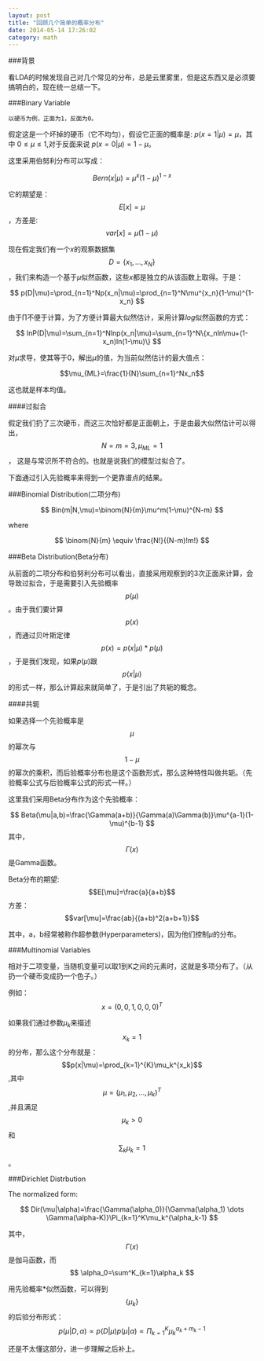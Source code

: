 ```yaml
---
layout: post
title: "回顾几个简单的概率分布"
date: 2014-05-14 17:26:02
category: math
---
```


###背景

看LDA的时候发现自己对几个常见的分布，总是云里雾里，但是这东西又是必须要搞明白的，现在统一总结一下。

###Binary Variable

	以硬币为例，正面为1，反面为0。
	
假定这是一个坏掉的硬币（它不均匀），假设它正面的概率是: 
$p(x=1|\mu)=\mu$，其中 $0 \le \mu \le 1$,对于反面来说 $p(x=0|\mu)=1-\mu$。

这里采用伯努利分布可以写成：

$$
Bern(x|\mu) = \mu^x(1-\mu)^{1-x}
$$

它的期望是： $$E[x]=\mu$$，方差是: $$var[x]=\mu(1-\mu)$$

现在假定我们有一个$x$的观察数据集 $$D=\{x_1,\dots,x_N\}$$，我们来构造一个基于$\mu$似然函数，这些$x$都是独立的从该函数上取得。于是：

$$
p(D|\mu)=\prod_{n=1}^Np(x_n|\mu)=\prod_{n=1}^N\mu^{x_n}(1-\mu)^{1-x_n}
$$

由于$\prod$不便于计算，为了方便计算最大似然估计，采用计算$log$似然函数的方式：

$$
lnP(D|\mu)=\sum_{n=1}^Nlnp(x_n|\mu)=\sum_{n=1}^N\{x_nln\mu+(1-x_n)ln(1-\mu)\}
$$

对$\mu$求导，使其等于0，解出$\mu$的值，为当前似然估计的最大值点：

$$\mu_{ML}=\frac{1}{N}\sum_{n=1}^Nx_n$$

这也就是样本均值。

####过拟合

假定我们扔了三次硬币，而这三次恰好都是正面朝上，于是由最大似然估计可以得出，$$N=m=3, \mu_{ML}=1$$， 这是与常识所不符合的。也就是说我们的模型过拟合了。

下面通过引入先验概率来得到一个更靠谱点的结果。

###Binomial Distribution(二项分布)

$$
Bin(m|N,\mu)=\binom{N}{m}\mu^m(1-\mu)^{N-m}
$$

where

$$
\binom{N}{m} \equiv \frac{N!}{(N-m)!m!}
$$

###Beta Distribution(Beta分布)

从前面的二项分布和伯努利分布可以看出，直接采用观察到的3次正面来计算，会导致过拟合，于是需要引入先验概率$$p(\mu)$$。由于我们要计算$$p(x)$$，而通过贝叶斯定律$$p(x)=p(x|\mu)*p(\mu)$$，于是我们发现，如果$p(\mu)$跟$$p(x|\mu)$$的形式一样，那么计算起来就简单了，于是引出了共轭的概念。

####共轭

如果选择一个先验概率是$$\mu$$的幂次与$$1-\mu$$的幂次的乘积，而后验概率分布也是这个函数形式，那么这种特性叫做共轭。（先验概率公式与后验概率公式的形式一样。）

这里我们采用Beta分布作为这个先验概率：

$$
Beta(\mu|a,b)=\frac{\Gamma(a+b)}{\Gamma(a)\Gamma(b)}\mu^{a-1}(1-\mu)^{b-1}
$$
其中，$$\Gamma(x)$$是Gamma函数。

Beta分布的期望: $$E[\mu]=\frac{a}{a+b}$$
方差：$$var[\mu]=\frac{ab}{(a+b)^2(a+b+1)}$$

其中，a，b经常被称作超参数(Hyperparameters)，因为他们控制$\mu$的分布。

###Multinomial Variables

相对于二项变量，当随机变量可以取1到K之间的元素时，这就是多项分布了。（从扔一个硬币变成扔一个色子。）

例如：$$x=(0,0,1,0,0,0)^T$$

如果我们通过参数$\mu_k$来描述$$x_k=1$$的分布，那么这个分布就是：
$$p(x|\mu)=\prod_{k=1}^{K}\mu_k^{x_k}$$
,其中
$$\mu=(\mu_1,\mu_2,\dots,\mu_k)^T$$
,并且满足
$$\mu_k > 0$$
和
$$\sum_k\mu_k=1$$。

###Dirichlet Distrbution

The normalized form:

$$
Dir(\mu|\alpha)=\frac{\Gamma(\alpha_0)}{\Gamma(\alpha_1) \dots \Gamma(\alpha-K)}\Pi_{k=1}^K\mu_k^{\alpha_k-1}
$$

其中，$$\Gamma(x)$$ 是伽马函数，而
$$
\alpha_0=\sum^K_{k=1}\alpha_k
$$

用先验概率*似然函数，可以得到$$\{\mu_k\}$$的后验分布形式：
$$
p(\mu|D,\alpha) \propto p(D|\mu)p(\mu|\alpha)\propto \Pi_{k=1}^K\mu_k^{\alpha_k+m_k-1}
$$

还是不太懂这部分，进一步理解之后补上。





















